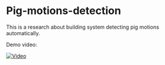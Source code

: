 # Pig-motions-detection
This is a research about building system detecting pig motions automatically.


Demo video:

[![Video](https://img.youtube.com/vi/-uHIx0skeCs/0.jpg)](https://www.youtube.com/watch?v=-uHIx0skeCs)


